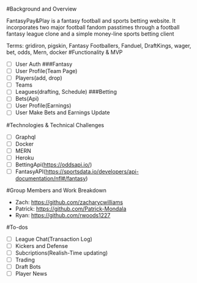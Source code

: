 #Background and Overview

FantasyPay&Play is a fantasy football and sports betting website. It incorporates two major football fandom passtimes through a football fantasy league clone and a simple money-line sports betting client

 Terms: gridiron, pigskin, Fantasy Footballers, Fanduel, DraftKings, wager, bet, odds, Mern, docker
#Functionality & MVP
- [ ] User Auth
###Fantasy
- [ ] User Profile(Team Page)
- [ ] Players(add, drop)
- [ ] Teams
- [ ] Leagues(drafting, Schedule)
###Betting
- [ ] Bets(Api)
- [ ] User Profile(Earnings)
- [ ] User Make Bets and Earnings Update

#Technologies & Technical Challenges
- [ ] Graphql
- [ ] Docker
- [ ] MERN
- [ ] Heroku
- [ ] BettingApi(https://oddsapi.io/)
- [ ] FantasyAPI(https://sportsdata.io/developers/api-documentation/nfl#/fantasy)

#Group Members and Work Breakdown
 * Zach: https://github.com/zacharycwilliams
 * Patrick: https://github.com/Patrick-Mondala
 * Ryan: https://github.com/rwoods1227

#To-dos
- [ ] League Chat(Transaction Log)
- [ ] Kickers and Defense
- [ ] Subcriptions(Realish-Time updating)
- [ ] Trading 
- [ ] Draft Bots
- [ ] Player News